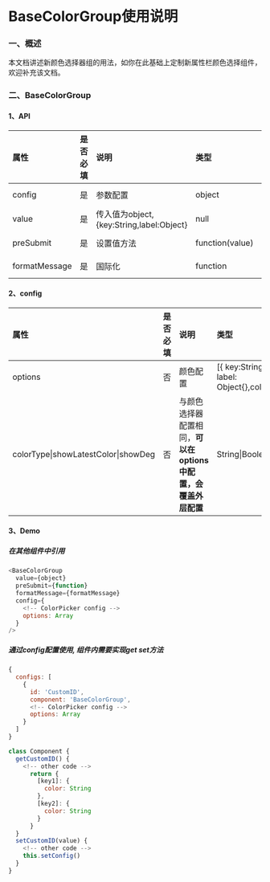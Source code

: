 # BaseColorGroup使用说明

### 一、概述

本文档讲述新颜色选择器组的用法，如你在此基础上定制新属性栏颜色选择组件，欢迎补充该文档。

### 二、BaseColorGroup

#### 1、API

属性|是否必填|说明|类型|默认值
:--|:--:|:--|:--|:--  
config|是|参数配置|object| --
value|是|传入值为object,{key:String,label:Object}|null|--
preSubmit|是|设置值方法|function(value)|--
formatMessage|是|国际化|function|--

#### 2、config

属性|是否必填|说明|类型|默认值
:--|:--:|:--|:--|:--
options|否|颜色配置|[{ key:String&#124;Number, label: Object{},colorType:String}]| --
colorType&#124;showLatestColor&#124;showDeg|否|与颜色选择器配置相同，**可以在options中配置，会覆盖外层配置**|String&#124;Boolean| flase

#### 3、Demo

##### 在其他组件中引用

```javascript
<BaseColorGroup
  value={object}
  preSubmit={function}
  formatMessage={formatMessage}
  config={
    <!-- ColorPicker config -->
    options: Array
  }
/>
```

##### 通过config配置使用, 组件内需要实现get set方法

```javascript
{
  configs: [
    {
      id: 'CustomID',
      component: 'BaseColorGroup',
      <!-- ColorPicker config -->
      options: Array
    }
  ]
}
```

```javascript
class Component {
  getCustomID() {
    <!-- other code -->
      return {
        [key1]: {
          color: String
        },
        [key2]: {
          color: String
        }
      }
  }
  setCustomID(value) {
    <!-- other code -->
    this.setConfig()
  }
}
```
